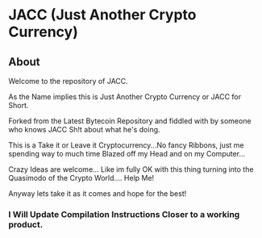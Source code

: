 # JACC (Just Another Crypto Currency)

## About

Welcome to the repository of JACC.

As the Name implies this is Just Another Crypto Currency or JACC for Short.

Forked from the Latest Bytecoin Repository and fiddled with by someone who knows JACC Sh!t about what he's doing.

This is a Take it or Leave it Cryptocurrency...No fancy Ribbons, just me spending way to much time Blazed off my Head and on my Computer...

Crazy Ideas are welcome... Like im fully OK with this thing turning into the Quasimodo of the Crypto World.... Help Me!

Anyway lets take it as it comes and hope for the best!

### I Will Update Compilation Instructions Closer to a working product.
